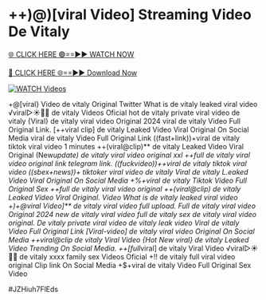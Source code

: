 # ++)@)[viral Video] Streaming Video De Vitaly


[🌐 CLICK HERE 🟢==►► WATCH NOW](https://gitload.pages.dev/)

[🔴 CLICK HERE 🌐==►► Download Now](https://gitload.pages.dev/)

[![WATCH Videos](https://i.imgur.com/dJHk4Zq.gif)](https://gitload.pages.dev/)

























+@[viral} Video de vitaly Original Twitter What is de vitaly leaked viral video ️√viral▷☀️👄💥 de vitaly Videos Oficial hot de vitaly private viral video de vitaly {Viral} de vitaly viral video Original 2024
viral de vitaly Video Full Original Link. [++viral clip] de vitaly Leaked Video Viral Original On Social Media viral de vitaly Video Full Original Link ((fast+link))+viral de vitaly tiktok viral video 1 minutes ++(viral@clip)** de vitaly Leaked Video Viral Original (New*update) de vitaly viral video original xxl
++*full de vitaly viral video original link telegram link.
((fuckvideo))++viral de vitaly tiktok viral video ((sbex+news))+ tiktoker viral video de vitaly Viral de vitaly L.eaked Video Viral Original On Social Media +%+viral de vitaly Tiktok Video Full Original Sex ++full de vitaly viral video original
++(viral@clip)* de vitaly Leaked Video Viral Original. Video What is de vitaly leaked viral video
+)+@viral Video]** de vitaly viral video full upload. Full de vitaly viral video Original 2024 new de vitaly viral video full de vitaly
sex de vitaly viral video original. De vitaly private viral video de vitaly leak video Viral de vitaly Video Full Original Link [Viral-video] de vitaly viral video Original On Social Media ++viral@clip de vitaly Viral Video
{Hot New viral} de vitaly Leaked Video Trending On Social Media.  ++[full*viral] de vitaly Viral Video ️√viral▷☀️👄💥 de vitaly xxxx family sex Videos Oficial
+!! de vitaly full viral video original Clip link On Social Media
+$+viral de vitaly Video Full Original Sex Video


#JZHiuh7FlEds
